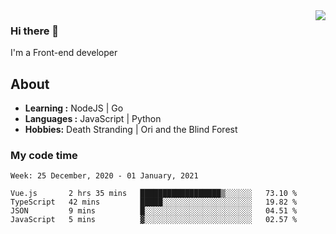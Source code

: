 <img align='right' src="https://github-readme-stats.vercel.app/api?username=strugglebak&show_icons=true">

### Hi there 👋

I'm a Front-end developer

## About

-  **Learning :** NodeJS | Go
-  **Languages :** JavaScript | Python
-  **Hobbies:** Death Stranding | Ori and the Blind Forest

### My code time

<!--START_SECTION:waka-->
```text
Week: 25 December, 2020 - 01 January, 2021

Vue.js       2 hrs 35 mins   ██████████████████▒░░░░░░   73.10 % 
TypeScript   42 mins         █████░░░░░░░░░░░░░░░░░░░░   19.82 % 
JSON         9 mins          █░░░░░░░░░░░░░░░░░░░░░░░░   04.51 % 
JavaScript   5 mins          ▓░░░░░░░░░░░░░░░░░░░░░░░░   02.57 % 
```
<!--END_SECTION:waka-->
